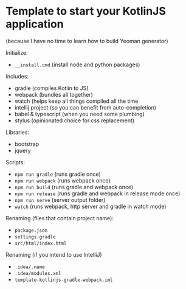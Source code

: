 # Template to start your KotlinJS application

(because I have no time to learn how to build Yeoman generator)

Initialize:
* ``__install.cmd`` (install node and python packages)

Includes:
* gradle (compiles Kotlin to JS)
* webpack (bundles all together)
* watch (helps keep all things compiled all the time
* intellij project (so you can benefit from auto-completion)
* babel & typescript (when you need some plumbing)
* stylus (opinionated choice for css replacement)

Libraries:
* bootstrap
* jquery

Scripts:
* ``npm run gradle`` (runs gradle once)
* ``npm run webpack`` (runs webpack once)
* ``npm run build`` (runs gradle and webpack once)
* ``npm run release`` (runs gradle and webpack in release mode once)
* ``npm run serve`` (server output folder)
* ``watch`` (runs webpack, http server and gradle in watch mode)

Renaming (files that contain project name):
* ``package.json``
* ``settings.gradle``
* ``src/html/index.html``

Renaming (if you intend to use IntelliJ)
* ``.idea/.name``
* ``.idea/modules.xml``
* ``template-kotlinjs-gradle-webpack.iml``
